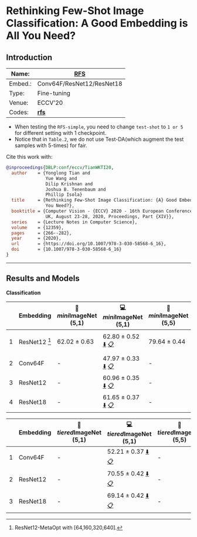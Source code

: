 # Rethinking Few-Shot Image Classification: A Good Embedding is All You Need?
## Introduction
| Name:    | [RFS](https://arxiv.org/abs/2003.11539)                          |
|----------|-------------------------------|
| Embed.:  | Conv64F/ResNet12/ResNet18 |
| Type:    | Fine-tuning       |
| Venue:   | ECCV'20                      |
| Codes:   | [**rfs**](https://github.com/WangYueFt/rfs)|

+ When testing the `RFS-simple`, you need to change `test-shot` to `1 or 5` for different setting with 1 checkpoint.
+ Notice that in `Table.2`, we do not use Test-DA(which augment the test samples with 5-times) for fair.

Cite this work with:
```bibtex
@inproceedings{DBLP:conf/eccv/TianWKTI20,
  author    = {Yonglong Tian and
               Yue Wang and
               Dilip Krishnan and
               Joshua B. Tenenbaum and
               Phillip Isola}
  title     = {Rethinking Few-Shot Image Classification: {A} Good Embedding is All
               You Need?},
  booktitle = {Computer Vision - {ECCV} 2020 - 16th European Conference, Glasgow,
               UK, August 23-28, 2020, Proceedings, Part {XIV}},
  series    = {Lecture Notes in Computer Science},
  volume    = {12359},
  pages     = {266--282},
  year      = {2020},
  url       = {https://doi.org/10.1007/978-3-030-58568-6_16},
  doi       = {10.1007/978-3-030-58568-6_16}
}
```
---
## Results and Models

**Classification**

|   | Embedding | :book: *mini*ImageNet (5,1) | :computer: *mini*ImageNet (5,1) | :book:*mini*ImageNet (5,5) | :computer: *mini*ImageNet (5,5) | :memo: Comments  |
|---|-----------|--------------------|--------------------|--------------------|--------------------|---|
| 1 | ResNet12  [^metaopt] | 62.02 ± 0.63 | 62.80 ± 0.52 [:arrow_down:](https://drive.google.com/drive/folders/1COMUhto08xtSaOazlMw1GndEAfeIZ-XQ?usp=sharing)  [:clipboard:](./RFS-simple-miniImageNet-ResNet12M-Table1.yaml) | 79.64 ± 0.44 | 79.57± 0.39 [:arrow_down:](https://drive.google.com/drive/folders/1COMUhto08xtSaOazlMw1GndEAfeIZ-XQ?usp=sharing) [:clipboard:](./RFS-simple-miniImageNet-ResNet12M-Table1.yaml) | rfs-simple-Table-1 |
| 2 | Conv64F | - | 47.97 ± 0.33 [:arrow_down:](https://drive.google.com/drive/folders/1K-8r4DtVzFadYWWhWSuneWPcQHRbReLl?usp=sharing)  [:clipboard:](./RFS-simple-miniImageNet--ravi-Conv64F-Table2.yaml) | - | 65.88 ± 0.30 [:arrow_down:](https://drive.google.com/drive/folders/1K-8r4DtVzFadYWWhWSuneWPcQHRbReLl?usp=sharing) [:clipboard:](./RFS-simple-miniImageNet--ravi-Conv64F-Table2.yaml) | Table.2 |
| 3 | ResNet12 | - | 60.96 ± 0.35 [:arrow_down:](https://drive.google.com/drive/folders/1a2PKURQ6DR7zh0nPNG4YzGZwK41WN0CL?usp=sharing)  [:clipboard:](./RFS-simple-miniImageNet--ravi-resnet12-Table2.yaml) | - | 77.36 ± 0.27 [:arrow_down:](https://drive.google.com/drive/folders/1a2PKURQ6DR7zh0nPNG4YzGZwK41WN0CL?usp=sharing) [:clipboard:](./RFS-simple-miniImageNet--ravi-resnet12-Table2.yaml) | Table.2 |
| 4 | ResNet18 | - | 61.65 ± 0.37 [:arrow_down:](https://drive.google.com/drive/folders/1WR3Z2LSwN6Hzf10QO1Wn-pkfvviltNcR?usp=sharing)  [:clipboard:](./RFS-simple-miniImageNet--ravi-resnet18-Table2.yaml) | - | 76.60 ± 0.28 [:arrow_down:](https://drive.google.com/drive/folders/1WR3Z2LSwN6Hzf10QO1Wn-pkfvviltNcR?usp=sharing) [:clipboard:](./RFS-simple-miniImageNet--ravi-resnet18-Table2.yaml) | Table.2 |

|   | Embedding | :book: *tiered*ImageNet (5,1) | :computer: *tiered*ImageNet (5,1) | :book:*tiered*ImageNet (5,5) | :computer: *tiered*ImageNet (5,5) | :memo: Comments  |
|---|-----------|--------------------|--------------------|--------------------|--------------------|---|
| 1 | Conv64F | - | 52.21 ± 0.37 [:arrow_down:](https://drive.google.com/drive/folders/14rJGCWpjrcWINvGAO6bPv1gV70MsLb4S?usp=sharing)  [:clipboard:](./RFS-simple-tiered_imagenet-Conv64F-Table2.yaml) | - | 71.82 ± 0.32 [:arrow_down:](https://drive.google.com/drive/folders/14rJGCWpjrcWINvGAO6bPv1gV70MsLb4S?usp=sharing) [:clipboard:](./RFS-simple-tiered_imagenet-Conv64F-Table2.yaml) | Table.2 |
| 2 | ResNet12 | - | 70.55 ± 0.42 [:arrow_down:](https://drive.google.com/drive/folders/1vht82-xCd191LH95uhPKDXEyv6TbLNxT?usp=sharing)  [:clipboard:](./RFS-simple-tiered_imagenet-resnet12-Table2.yaml) | - | 84.74 ± 0.29 [:arrow_down:](https://drive.google.com/drive/folders/1vht82-xCd191LH95uhPKDXEyv6TbLNxT?usp=sharing) [:clipboard:](./RFS-simple-tiered_imagenet-resnet12-Table2.yaml) | Table.2 |
| 3 | ResNet18| - | 69.14 ± 0.42 [:arrow_down:](https://drive.google.com/drive/folders/1w4A1ttxZ7oq9GuMq-1nNacufqWO0uPvl?usp=sharing)  [:clipboard:](./RFS-simple-tiered_imagenet-resnet18-Table2.yaml) | - | 83.21 ± 0.31 [:arrow_down:](https://drive.google.com/drive/folders/1w4A1ttxZ7oq9GuMq-1nNacufqWO0uPvl?usp=sharing) [:clipboard:](./RFS-simple-tiered_imagenet-resnet18-Table2.yaml) | Table.2 |

[^metaopt]: ResNet12-MetaOpt with [64,160,320,640].
